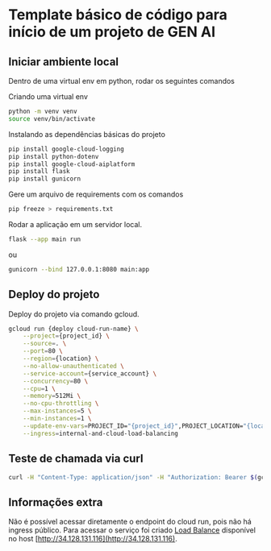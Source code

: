 # Template básico de código para início de um projeto de GEN AI

## Iniciar ambiente local

Dentro de uma virtual env em python, rodar os seguintes comandos

Criando uma virtual env
```sh
python -m venv venv
source venv/bin/activate
```

Instalando as dependências básicas do projeto

```sh
pip install google-cloud-logging
pip install python-dotenv
pip install google-cloud-aiplatform
pip install flask
pip install gunicorn
```

Gere um arquivo de requirements com os comandos

```sh
pip freeze > requirements.txt
```

Rodar a aplicação em um servidor local.

```sh
flask --app main run
```
ou

```sh
gunicorn --bind 127.0.0.1:8080 main:app
```

## Deploy do projeto

Deploy do projeto via comando gcloud.

```sh
gcloud run {deploy cloud-run-name} \
    --project={project_id} \
    --source=. \
    --port=80 \
    --region={location} \
    --no-allow-unauthenticated \
    --service-account={service_account} \
    --concurrency=80 \
    --cpu=1 \
    --memory=512Mi \
    --no-cpu-throttling \
    --max-instances=5 \
    --min-instances=1 \
    --update-env-vars=PROJECT_ID="{project_id}",PROJECT_LOCATION="{location}",DEFAULT_MODEL_VERSION="{gemini_model}",BUCKET_NAME="{bucket_name}",BUCKET_FILE="{csv_file}",LOG_LEVEL="DEBUG" \
    --ingress=internal-and-cloud-load-balancing
```

## Teste de chamada via curl

```sh
curl -H "Content-Type: application/json" -H "Authorization: Bearer $(gcloud auth print-identity-token)" "http://34.128.131.116"
```

## Informações extra

Não é possível acessar diretamente o endpoint do cloud run, pois não há ingress público. Para acessar o serviço foi criado [Load Balance](https://console.cloud.google.com/net-services/loadbalancing/details/httpAdvanced/app-vertex-ai?project=poc-vibrancy-vertexai) disponível no host [http://34.128.131.116](http://34.128.131.116).

